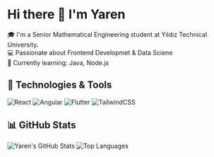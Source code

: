 

# Hi there 👋 I'm Yaren

🎓 I'm a Senior Mathematical Engineering student at Yıldız Technical University.  
💻 Passionate about Frontend Developmet & Data Sciene  
🌱 Currently learning: Java, Node.js

## 🔧 Technologies & Tools
![React](https://img.shields.io/badge/-React-61DAFB?logo=react&logoColor=white&style=flat)
![Angular](https://img.shields.io/badge/-Angular-DD0031?logo=angular&logoColor=white&style=flat)
![Flutter](https://img.shields.io/badge/-Flutter-02569B?logo=flutter&logoColor=white&style=flat)
![TailwindCSS](https://img.shields.io/badge/-TailwindCSS-38B2AC?logo=tailwind-css&logoColor=white&style=flat)

## 📊 GitHub Stats
![Yaren's GitHub Stats](https://github-readme-stats.vercel.app/api?username=yarenuludogan&show_icons=true&theme=radical)
![Top Languages](https://github-readme-stats.vercel.app/api/top-langs/?username=yarenuludogan&layout=compact&theme=radical)
